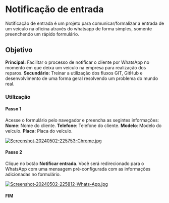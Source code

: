 # Notificação de entrada

Notificação de entrada é um projeto para comunicar/formalizar a entrada de um veículo na oficina através do whatsapp de forma simples, somente preenchendo um rápido formulário.

## Objetivo
**Principal:** Facilitar o processo de notificar o cliente por WhatsApp no momento em que deixa um veículo na empresa para realização dos reparos.
**Secundário:** Treinar a utilização dos fluxos GIT, GitHub e desenvolvimento de uma forma geral resolvendo um problema do mundo real.

### Utilização
#### Passo 1
Acesse o formulário pelo navegador e preencha as segintes informações:
**Nome**: Nome do cliente.
**Telefone**: Telefone do cliente.
**Modelo**: Modelo do veículo.
**Placa**: Placa do veículo.

[![Screenshot-20240502-225753-Chrome.jpg](https://i.postimg.cc/pdkxgk51/Screenshot-20240502-225753-Chrome.jpg)](https://postimg.cc/yJJwRmPF)

#### Passo 2
Clique no botão **Notificar entrada**.
Você será redirecionado para o WhatsApp com uma mensagem pré-configurada com as informações adicionadas no formulário.

[![Screenshot-20240502-225812-Whats-App.jpg](https://i.postimg.cc/mD54rDwY/Screenshot-20240502-225812-Whats-App.jpg)](https://postimg.cc/2bhMcCgy)

#### FIM